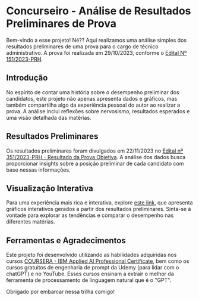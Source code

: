 # Concurseiro - Análise de Resultados Preliminares de Prova

Bem-vindo a esse projeto! Né??
Aqui realizamos uma análise simples dos resultados preliminares de uma prova para o cargo de técnico administrativo. A prova foi realizada em 29/10/2023, conforme o [Edital Nº 151/2023-PRH](http://www.prh.uem.br/res/concurso-publico/tecnico-administrativo-edital-no-151-2023-prh-2013-concurso-publico-agente-universitario-de-nivel-medio/edital-151-2023-prh.pdf/view).

## Introdução

No espírito de contar uma história sobre o desempenho preliminar dos candidatos, este projeto não apenas apresenta dados e gráficos, mas também compartilha algo da experiência pessoal do autor ao realizar a prova. A análise inclui reflexões sobre nervosismo, resultados esperados e uma visão detalhada das matérias.

## Resultados Preliminares

Os resultados preliminares foram divulgados em 22/11/2023 no [Edital nº 351/2023-PRH - Resultado da Prova Objetiva](http://www.prh.uem.br/res/concurso-publico/tecnico-administrativo-edital-no-151-2023-prh-2013-concurso-publico-agente-universitario-de-nivel-medio/edital-351-2023-prh-resultado-final.pdf/view). A análise dos dados busca proporcionar insights sobre a posição preliminar de cada candidato com base nessas informações.

## Visualização Interativa

Para uma experiência mais rica e interativa, explore [este link](https://uem-edital151-2023-resultado-prelimin.netlify.app/), que apresenta gráficos interativos gerados a partir dos resultados preliminares. Sinta-se à vontade para explorar as tendências e comparar o desempenho nas diferentes matérias.

## Ferramentas e Agradecimentos

Este projeto foi desenvolvido utilizando as habilidades adquiridas nos cursos [COURSERA - IBM Applied AI Professional Certificate](https://www.coursera.org/professional-certificates/applied-artifical-intelligence-ibm-watson-ai), bem como os cursos gratuitos de engenharia de prompt da Udemy (para lidar com o chatGPT) e no YouTube. Esses cursos ensinam a extrair o melhor da ferramenta de processamento de linguagem natural que é o "GPT".

Obrigado por embarcar nessa trilha comigo!

